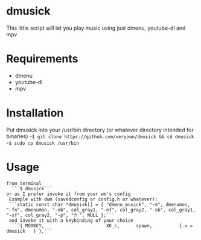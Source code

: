 # dmusick
This little script will let you play music using just dmenu, youtube-dl and mpv


# Requirements 
  - dmenu
  - youtube-dl 
  - mpv 
  
 # Installation 
 
  Put dmusick into your /usr/bin directory (or whatever directory intended for binaries)
    -```$ git clone https://github.com/veryown/dmusick && cd dmusick``` 
    -```$ sudo cp dmusick /usr/bin```
  
  # Usage 
    from terminal
      ```$ dmusick```
    or as I prefer invoke it from your wm's config 
     Example with dwm (savedconfig or config.h or whatever): 
     ```static const char *dmusisk[] = { "dmenu_musick", "-m", dmenumon, "-fn", dmenumon, "-nb", col_gray1, "-nf", col_gray2, "-sb", col_gray1, "-sf", col_gray2, "-p", "♬ ", NULL };```
     and invoke it with a keybinding of your choice
      ```{ MODKEY,                       XK_c,      spawn,          {.v = dmusick   } },```
